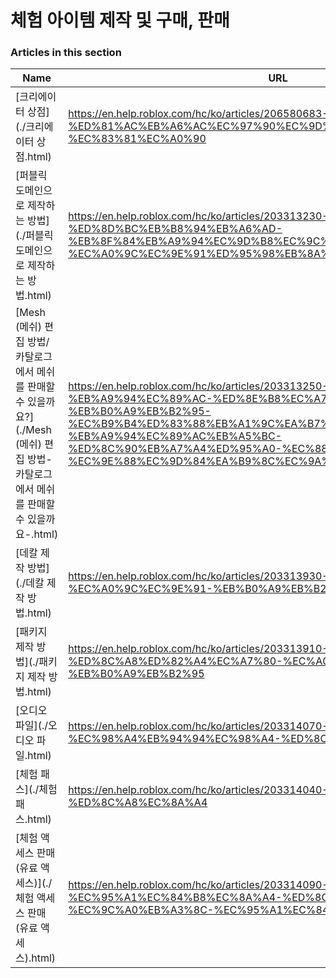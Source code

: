 # 체험 아이템 제작 및 구매, 판매  
### Articles in this section
Name|URL
-|-
[크리에이터 상점](./크리에이터 상점.html) |https://en.help.roblox.com/hc/ko/articles/206580683-%ED%81%AC%EB%A6%AC%EC%97%90%EC%9D%B4%ED%84%B0-%EC%83%81%EC%A0%90
[퍼블릭 도메인으로 제작하는 방법](./퍼블릭 도메인으로 제작하는 방법.html) |https://en.help.roblox.com/hc/ko/articles/203313230-%ED%8D%BC%EB%B8%94%EB%A6%AD-%EB%8F%84%EB%A9%94%EC%9D%B8%EC%9C%BC%EB%A1%9C-%EC%A0%9C%EC%9E%91%ED%95%98%EB%8A%94-%EB%B0%A9%EB%B2%95
[Mesh (메쉬) 편집 방법/카탈로그에서 메쉬를 판매할 수 있을까요?](./Mesh (메쉬) 편집 방법-카탈로그에서 메쉬를 판매할 수 있을까요-.html) |https://en.help.roblox.com/hc/ko/articles/203313250-Mesh-%EB%A9%94%EC%89%AC-%ED%8E%B8%EC%A7%91-%EB%B0%A9%EB%B2%95-%EC%B9%B4%ED%83%88%EB%A1%9C%EA%B7%B8%EC%97%90%EC%84%9C-%EB%A9%94%EC%89%AC%EB%A5%BC-%ED%8C%90%EB%A7%A4%ED%95%A0-%EC%88%98-%EC%9E%88%EC%9D%84%EA%B9%8C%EC%9A%94
[데칼 제작 방법](./데칼 제작 방법.html) |https://en.help.roblox.com/hc/ko/articles/203313930-%EB%8D%B0%EC%B9%BC-%EC%A0%9C%EC%9E%91-%EB%B0%A9%EB%B2%95
[패키지 제작 방법](./패키지 제작 방법.html) |https://en.help.roblox.com/hc/ko/articles/203313910-%ED%8C%A8%ED%82%A4%EC%A7%80-%EC%A0%9C%EC%9E%91-%EB%B0%A9%EB%B2%95
[오디오 파일](./오디오 파일.html) |https://en.help.roblox.com/hc/ko/articles/203314070-%EC%98%A4%EB%94%94%EC%98%A4-%ED%8C%8C%EC%9D%BC
[체험 패스](./체험 패스.html) |https://en.help.roblox.com/hc/ko/articles/203314040-%EC%B2%B4%ED%97%98-%ED%8C%A8%EC%8A%A4
[체험 액세스 판매(유료 액세스)](./체험 액세스 판매(유료 액세스).html) |https://en.help.roblox.com/hc/ko/articles/203314090-%EC%B2%B4%ED%97%98-%EC%95%A1%EC%84%B8%EC%8A%A4-%ED%8C%90%EB%A7%A4-%EC%9C%A0%EB%A3%8C-%EC%95%A1%EC%84%B8%EC%8A%A4